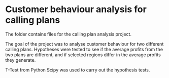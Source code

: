 
# Customer behaviour analysis for calling plans 
The folder contains files for the calling plan analysis project. 

The goal of the project was to analyse customer behaviour for two different calling plans. Hypotheses were tested to see if the average profits from the two plans are different, and if selected regions differ in the average profits they generate. 

T-Test from Python Scipy was used to carry out the hypothesis tests. 
